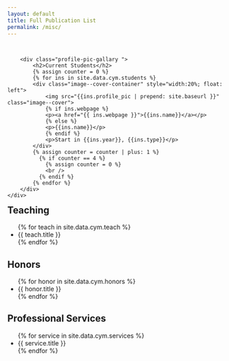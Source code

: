 ```yaml
---
layout: default
title: Full Publication List
permalink: /misc/
---
```

<!-- <h2>Current Students</h2>
<ul style="overflow: hidden">
{% for stu in site.data.cym.stu %}
  <li>{{ stu.title }}</li>
{% endfor %}
</ul> -->

<div>
    <div style="width:100%; float: left">
        <!-- <h2>Instructors</h2> -->
        <!-- <div class="image--cover-container">
            <img src="{{site.data.people.instructor.profile_pic | prepend: site.baseurl }}" class="image--cover">
            <p>{{site.data.people.instructor.name}}</p>
        </div> -->

        <div class="profile-pic-gallary ">
            <h2>Current Students</h2>
            {% assign counter = 0 %}
            {% for ins in site.data.cym.students %}
            <div class="image--cover-container" style="width:20%; float: left">
                <img src="{{ins.profile_pic | prepend: site.baseurl }}" class="image--cover">
                {% if ins.webpage %}
                <p><a href="{{ ins.webpage }}">{{ins.name}}</a></p>
                {% else %}
                <p>{{ins.name}}</p>
                {% endif %}
                <p>Start in {{ins.year}}, {{ins.type}}</p>
            </div>
            {% assign counter = counter | plus: 1 %}
              {% if counter == 4 %}
                {% assign counter = 0 %}
                <br />
              {% endif %}
            {% endfor %}
        </div>
    </div>
</div>

<h2>Teaching</h2>
<ul style="overflow: hidden">
{% for teach in site.data.cym.teach %}
  <li>{{ teach.title }}</li>
{% endfor %}
</ul>

<h2>Honors</h2>

<ul style="overflow: hidden">
{% for honor in site.data.cym.honors %}
  <li>{{ honor.title }}</li>
{% endfor %}
</ul>

<!-- 
<h2>Invited Talks</h2>

<ul style="overflow: hidden">
{% for talk in site.data.cym.talks %}
  <li>{{ talk.title }}</li>
{% endfor %}
</ul> -->


<h2>Professional Services</h2>

<ul style="overflow: hidden">
{% for service in site.data.cym.services %}
  <li>{{ service.title }}</li>
{% endfor %}
</ul>